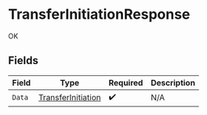 # TransferInitiationResponse

OK


## Fields

| Field                                                           | Type                                                            | Required                                                        | Description                                                     |
| --------------------------------------------------------------- | --------------------------------------------------------------- | --------------------------------------------------------------- | --------------------------------------------------------------- |
| `Data`                                                          | [TransferInitiation](../../models/shared/transferinitiation.md) | :heavy_check_mark:                                              | N/A                                                             |